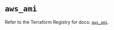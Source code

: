 # `aws_ami`

Refer to the Terraform Registry for docs: [`aws_ami`](https://registry.terraform.io/providers/hashicorp/aws/5.89.0/docs/resources/ami).
